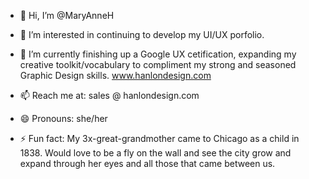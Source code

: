 - 👋 Hi, I’m @MaryAnneH
- 👀 I’m interested in continuing to develop my UI/UX porfolio. 

- 🌱 I’m currently finishing up a Google UX cetification, expanding my creative toolkit/vocabulary to compliment my strong and seasoned Graphic Design skills. www.hanlondesign.com
- 📫 Reach me at: sales @ hanlondesign.com
- 😄 Pronouns: she/her
- ⚡ Fun fact: My 3x-great-grandmother came to Chicago as a child in 1838. Would love to be a fly on the wall and see the city grow and expand through her eyes and all those that came between us.

<!---
MaryAnneH/MaryAnneH is a ✨ special ✨ repository because its `README.md` (this file) appears on your GitHub profile.
You can click the Preview link to take a look at your changes.
--->
